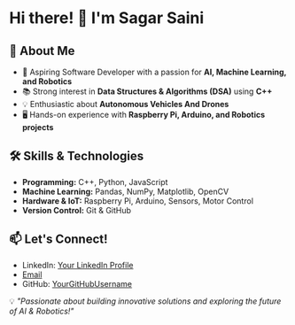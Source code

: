 # Hi there! 👋 I'm Sagar Saini

## 🚀 About Me

- 🎯 Aspiring Software Developer with a passion for **AI, Machine Learning, and Robotics**
- 📚 Strong interest in **Data Structures & Algorithms (DSA)** using **C++**
- 💡 Enthusiastic about **Autonomous Vehicles And Drones**
- 🖥️ Hands-on experience with **Raspberry Pi, Arduino, and Robotics projects**

## 🛠️ Skills & Technologies

- **Programming:** C++, Python, JavaScript
- **Machine Learning:** Pandas, NumPy, Matplotlib, OpenCV
- **Hardware & IoT:** Raspberry Pi, Arduino, Sensors, Motor Control
- **Version Control:** Git & GitHub

## 📫 Let's Connect!

- LinkedIn: [Your LinkedIn Profile](#www.linkedin.com/in/sagar-saini-621b8a307)
- [Email](mailto:sagarsaini9531@gmail.com)
- GitHub: [YourGitHubUsername](https://github.com/YourGitHubUsername)

💡 _"Passionate about building innovative solutions and exploring the future of AI & Robotics!"_
